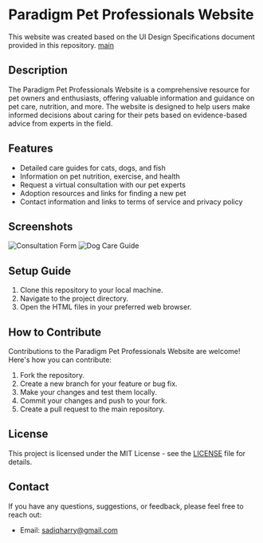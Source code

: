 # Paradigm Pet Professionals Website
This website was created based on the UI Design Specifications document provided in this repository.
[main](https://github.com/SadiqHarry/HTML-CSS_Pet_Care_Website/assets/116308353/4440f9d0-480f-42a7-82be-f62e4f913daa)

## Description

The Paradigm Pet Professionals Website is a comprehensive resource for pet owners and enthusiasts, offering valuable information and guidance on pet care, nutrition, and more. The website is designed to help users make informed decisions about caring for their pets based on evidence-based advice from experts in the field.

## Features

- Detailed care guides for cats, dogs, and fish
- Information on pet nutrition, exercise, and health
- Request a virtual consultation with our pet experts
- Adoption resources and links for finding a new pet
- Contact information and links to terms of service and privacy policy

## Screenshots
![Consultation Form](![forum](https://github.com/SadiqHarry/HTML-CSS_Pet_Care_Website/assets/116308353/c91666a2-31f7-4148-8d1b-25a3c7c62eba))
![Dog Care Guide](![dog](https://github.com/SadiqHarry/HTML-CSS_Pet_Care_Website/assets/116308353/170d1645-ac2b-4624-9bb7-264b652027b3))

## Setup Guide

1. Clone this repository to your local machine.
2. Navigate to the project directory.
3. Open the HTML files in your preferred web browser.

## How to Contribute

Contributions to the Paradigm Pet Professionals Website are welcome! Here's how you can contribute:

1. Fork the repository.
2. Create a new branch for your feature or bug fix.
3. Make your changes and test them locally.
4. Commit your changes and push to your fork.
5. Create a pull request to the main repository.

## License

This project is licensed under the MIT License - see the [LICENSE](LICENSE) file for details.

## Contact

If you have any questions, suggestions, or feedback, please feel free to reach out:

- Email: sadiqharry@gmail.com




